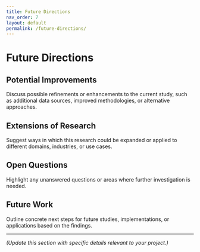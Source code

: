 ```yaml
---
title: Future Directions
nav_order: 7
layout: default
permalink: /future-directions/
---
```


# Future Directions

## Potential Improvements
Discuss possible refinements or enhancements to the current study, such as additional data sources, improved methodologies, or alternative approaches.

## Extensions of Research
Suggest ways in which this research could be expanded or applied to different domains, industries, or use cases.

## Open Questions
Highlight any unanswered questions or areas where further investigation is needed.

## Future Work
Outline concrete next steps for future studies, implementations, or applications based on the findings.

---

*(Update this section with specific details relevant to your project.)*
